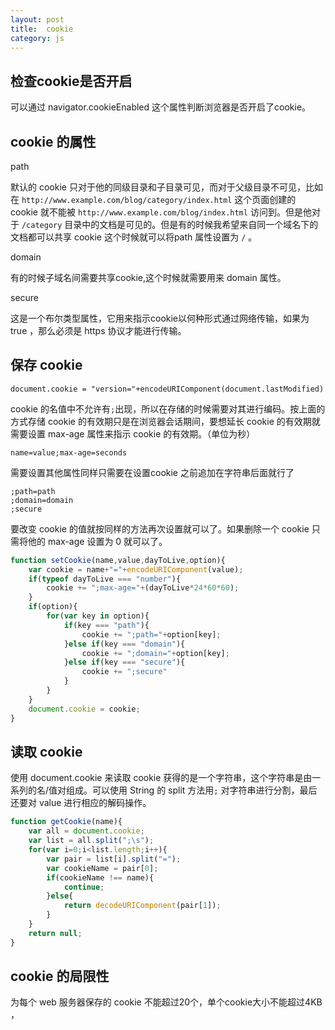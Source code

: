```yaml
---
layout: post
title:  cookie
category: js
---
```



## 检查cookie是否开启

可以通过 navigator.cookieEnabled 这个属性判断浏览器是否开启了cookie。

## cookie 的属性

path

默认的 cookie 只对于他的同级目录和子目录可见，而对于父级目录不可见，比如在 `http://www.example.com/blog/category/index.html` 这个页面创建的 cookie 就不能被 `http://www.example.com/blog/index.html` 访问到。但是他对于 `/category` 目录中的文档是可见的。但是有的时候我希望来自同一个域名下的文档都可以共享 cookie 这个时候就可以将path 属性设置为 `/` 。

domain

有的时候子域名间需要共享cookie,这个时候就需要用来 domain 属性。

secure

这是一个布尔类型属性，它用来指示cookie以何种形式通过网络传输，如果为 true ，那么必须是 https 协议才能进行传输。

## 保存 cookie

```
document.cookie = "version="+encodeURIComponent(document.lastModified)
```

cookie 的名值中不允许有`;`出现，所以在存储的时候需要对其进行编码。按上面的方式存储 cookie 的有效期只是在浏览器会话期间，要想延长 cookie 的有效期就需要设置 max-age 属性来指示 cookie 的有效期。（单位为秒）

```
name=value;max-age=seconds
```

需要设置其他属性同样只需要在设置cookie 之前追加在字符串后面就行了

```
;path=path
;domain=domain
;secure
```


要改变 cookie 的值就按同样的方法再次设置就可以了。如果删除一个 cookie 只需将他的 max-age 设置为 0 就可以了。


```javascript
function setCookie(name,value,dayToLive,option){
	var cookie = name+"="+encodeURIComponent(value);
	if(typeof dayToLive === "number"){
		cookie += ";max-age="+(dayToLive*24*60*60);
	}
	if(option){
		for(var key in option){
			if(key === "path"){
				cookie += ";path="+option[key];
			}else if(key === "domain"){
				cookie += ";domain="+option[key];
			}else if(key === "secure"){
				cookie += ";secure"
			}
		}
	}
	document.cookie = cookie;
}
```

## 读取 cookie

使用 document.cookie 来读取 cookie 获得的是一个字符串，这个字符串是由一系列的名/值对组成。可以使用 String 的 split 方法用`;` 对字符串进行分割，最后还要对 value 进行相应的解码操作。


```javascript
function getCookie(name){
	var all = document.cookie;
	var list = all.split(";\s");
	for(var i=0;i<list.length;i++){
		var pair = list[i].split("=");
		var cookieName = pair[0];
		if(cookieName !== name){
			continue;
		}else{
			return decodeURIComponent(pair[1]);
		}
	}
	return null;
}
```

## cookie 的局限性

为每个 web 服务器保存的 cookie 不能超过20个，单个cookie大小不能超过4KB ，
